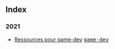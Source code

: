 ## Index

### 2021

* [Ressources pour game-dev](/game-dev/ressources.md) [<kbd>game-dev</kbd>](/game-dev)
